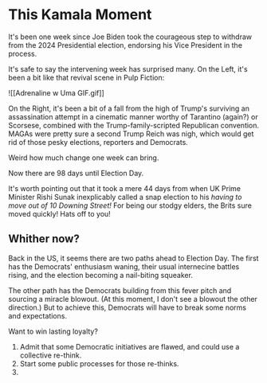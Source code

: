 # This Kamala Moment

It's been one week since Joe Biden took the courageous step to withdraw from the 2024 Presidential election, endorsing his Vice President in the process. 

It's safe to say the intervening week has surprised many. On the Left, it's been a bit like that revival scene in Pulp Fiction: 

![[Adrenaline w Uma GIF.gif]]

On the Right, it's been a bit of a fall from the high of Trump's surviving an assassination attempt in a cinematic manner worthy of Tarantino (again?) or Scorsese, combined with the Trump-family-scripted Republican convention. MAGAs were pretty sure a second Trump Reich was nigh, which would get rid of those pesky elections, reporters and Democrats. 

Weird how much change one week can bring. 

Now there are 98 days until Election Day. 

It's worth pointing out that it took a mere 44 days from when UK Prime Minister Rishi Sunak inexplicably called a snap election to his *having to move out of 10 Downing Street!* For being our stodgy elders, the Brits sure moved quickly! Hats off to you!  
## Whither now? 

Back in the US, it seems there are two paths ahead to Election Day. The first has the Democrats' enthusiasm waning, their usual internecine battles rising, and the election becoming a nail-biting squeaker. 

The other path has the Democrats building from this fever pitch and sourcing a miracle blowout. (At this moment, I don't see a blowout the other direction.) But to achieve this, Democrats will have to break some norms and expectations. 

Want to win lasting loyalty? 

1. Admit that some Democratic initiatives are flawed, and could use a collective re-think. 
2. Start some public processes for those re-thinks.
3. 